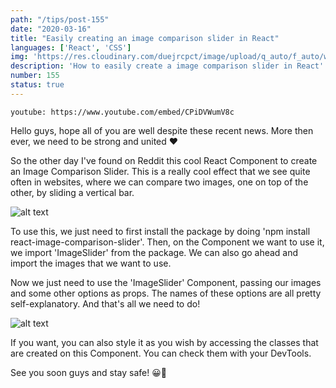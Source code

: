 ```yaml
---
path: "/tips/post-155"
date: "2020-03-16"
title: "Easily creating an image comparison slider in React"
languages: ['React', 'CSS']
img: 'https://res.cloudinary.com/duejrcpct/image/upload/q_auto/f_auto/w_1000/v1588229218/tips/155-1_sim1yz.png'
description: 'How to easily create a image comparison slider in React'
number: 155
status: true
---
```


`youtube: https://www.youtube.com/embed/CPiDVWumV8c`

Hello guys, hope all of you are well despite these recent news. More then ever, we need to be strong and united ♥️

So the other day I've found on Reddit this cool React Component to create an Image Comparison Slider. This is a really cool effect that we see quite often in websites, where we can compare two images, one on top of the other, by sliding a vertical bar.

![alt text](https://res.cloudinary.com/duejrcpct/image/upload/q_auto/f_auto/w_1000/v1588229218/tips/155-3_bgxt8j.png "React image comparison slider")

To use this, we just need to first install the package by doing 'npm install react-image-comparison-slider'. Then, on the Component we want to use it, we import 'ImageSlider' from the package. We can also go ahead and import the images that we want to use.

Now we just need to use the 'ImageSlider' Component, passing our images and some other options as props. The names of these options are all pretty self-explanatory. And that's all we need to do!

![alt text](https://res.cloudinary.com/duejrcpct/image/upload/q_auto/f_auto/w_1000/v1588229219/tips/155-4_unjv3b.png "CSS image comparison slider")

If you want, you can also style it as you wish by accessing the classes that are created on this Component. You can check them with your DevTools.

See you soon guys and stay safe! 😀🙏